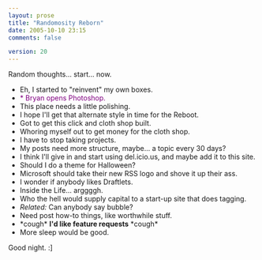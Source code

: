 ```yaml
---
layout: prose
title: "Randomosity Reborn"
date: 2005-10-10 23:15
comments: false

version: 20
---
```


Random thoughts... start... now.

*   Eh, I started to "reinvent" my own boxes.
*   <span style="color: purple">* Bryan opens Photoshop.</span>
*   This place needs a little polishing.
*   I hope I'll get that alternate style in time for the Reboot.
*   Got to get this click and cloth shop built.
*   Whoring myself out to get money for the cloth shop.
*   I have to stop taking projects.
*   My posts need more structure, maybe... a topic every 30 days?
*   I think I'll give in and start using del.icio.us, and maybe add it to this site.
*   Should I do a theme for Halloween?
*   Microsoft should take their new RSS logo and shove it up their ass.
*   I wonder if anybody likes Draftlets.
*   Inside the Life... arggggh.
*   Who the hell would supply capital to a start-up site that does tagging.
*   *Related:* Can anybody say bubble?
*   Need post how-to things, like worthwhile stuff.
*   \*cough\* **I'd like feature requests** \*cough\*
*   More sleep would be good.

Good night. :]
